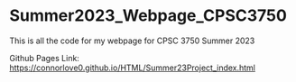 # Summer2023_Webpage_CPSC3750
This is all the code for my webpage for CPSC 3750 Summer 2023

Github Pages Link: https://connorlove0.github.io/HTML/Summer23Project_index.html 
